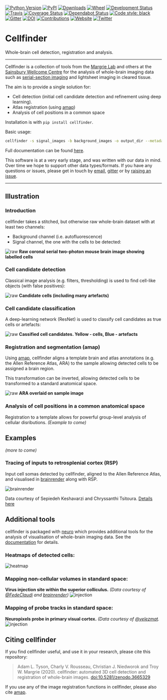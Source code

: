 [![Python Version](https://img.shields.io/pypi/pyversions/cellfinder.svg)](https://pypi.org/project/cellfinder)
[![PyPI](https://img.shields.io/pypi/v/cellfinder.svg)](https://pypi.org/project/cellfinder)
[![Downloads](https://pepy.tech/badge/cellfinder)](https://pepy.tech/project/cellfinder)
[![Wheel](https://img.shields.io/pypi/wheel/cellfinder.svg)](https://pypi.org/project/cellfinder)
[![Development Status](https://img.shields.io/pypi/status/cellfinder.svg)](https://github.com/SainsburyWellcomeCentre/cellfinder)
[![Travis](https://img.shields.io/travis/com/SainsburyWellcomeCentre/cellfinder?label=Travis%20CI)](
    https://travis-ci.com/SainsburyWellcomeCentre/cellfinder)
[![Coverage Status](https://coveralls.io/repos/github/SainsburyWellcomeCentre/cellfinder/badge.svg?branch=master)](https://coveralls.io/github/SainsburyWellcomeCentre/cellfinder?branch=master)
[![Dependabot Status](https://api.dependabot.com/badges/status?host=github&repo=SainsburyWellcomeCentre/cellfinder)](https://dependabot.com)
[![Code style: black](https://img.shields.io/badge/code%20style-black-000000.svg)](https://github.com/python/black)
[![Gitter](https://badges.gitter.im/cellfinder.svg)](https://gitter.im/cellfinder/?utm_source=badge&utm_medium=badge&utm_campaign=pr-badge)
[![DOI](https://zenodo.org/badge/DOI/10.5281/zenodo.3665329.svg)](https://doi.org/10.5281/zenodo.3665329)
[![Contributions](https://img.shields.io/badge/Contributions-Welcome-brightgreen.svg)](https://docs.cellfinder.info/for-developers/contributing-to-cellfinder)
[![Website](https://img.shields.io/website?up_message=online&url=https%3A%2F%2Fcellfinder.info)](https://cellfinder.info)
[![Twitter](https://img.shields.io/twitter/follow/findingcells?style=social)](https://twitter.com/findingcells)
# Cellfinder
Whole-brain cell detection, registration and analysis.

---


Cellfinder is a collection of tools from the 
[Margrie Lab](https://www.sainsburywellcome.org/web/groups/margrie-lab) and
 others at the [Sainsbury Wellcome Centre](https://www.sainsburywellcome.org/web/)
 for the analysis of whole-brain imaging data such as 
 [serial-section imaging](https://sainsburywellcomecentre.github.io/OpenSerialSection/)
 and lightsheet imaging in cleared tissue.
 
 The aim is to provide a single solution for:
 
 * Cell detection (initial cell candidate detection and refinement using 
 deep learning).
 * Atlas registration (using [amap](https://github.com/SainsburyWellcomeCentre/amap-python))
 * Analysis of cell positions in a common space
 
Installation is with 
`pip install cellfinder`.

Basic usage:
```bash
cellfinder -s signal_images -b background_images -o output_dir --metadata metadata
```
Full documentation can be 
found [here](https://docs.cellfinder.info/).
 
This software is at a very early stage, and was written with our data in mind. 
Over time we hope to support other data types/formats. If you have any 
questions or issues, please get in touch by 
[email](mailto:adam.tyson@ucl.ac.uk?subject=cellfinder), 
[gitter](https://gitter.im/cellfinder/community) or by 
[raising an issue](https://github.com/SainsburyWellcomeCentre/cellfinder/issues/new/choose).


---
## Illustration

### Introduction
cellfinder takes a stitched, but otherwise raw whole-brain dataset with at least 
two channels:
 * Background channel (i.e. autofluorescence)
 * Signal channel, the one with the cells to be detected:
 
![raw](https://raw.githubusercontent.com/SainsburyWellcomeCentre/cellfinder/master/resources/raw.png)
**Raw coronal serial two-photon mouse brain image showing labelled cells**


### Cell candidate detection
Classical image analysis (e.g. filters, thresholding) is used to find 
cell-like objects (with false positives):

![raw](https://raw.githubusercontent.com/SainsburyWellcomeCentre/cellfinder/master/resources/detect.png)
**Candidate cells (including many artefacts)**


### Cell candidate classification
A deep-learning network (ResNet) is used to classify cell candidates as true 
cells or artefacts:

![raw](https://raw.githubusercontent.com/SainsburyWellcomeCentre/cellfinder/master/resources/classify.png)
**Cassified cell candidates. Yellow - cells, Blue - artefacts**

### Registration and segmentation (amap)
Using [amap](https://github.com/SainsburyWellcomeCentre/amap-python), 
cellfinder aligns a template brain and atlas annotations (e.g. 
the Allen Reference Atlas, ARA) to the sample allowing detected cells to be assigned 
a brain region.

This transformation can be inverted, allowing detected cells to be
transformed to a standard anatomical space.

![raw](https://raw.githubusercontent.com/SainsburyWellcomeCentre/cellfinder/master/resources/register.png)
**ARA overlaid on sample image**

### Analysis of cell positions in a common anatomical space
Registration to a template allows for powerful group-level analysis of cellular
disributions. *(Example to come)*

## Examples
*(more to come)*

### Tracing of inputs to retrosplenial cortex (RSP)
Input cell somas detected by cellfinder, aligned to the Allen Reference Atlas, 
and visualised in [brainrender](https://github.com/brancolab/brainrender) along 
with RSP.

![brainrender](https://raw.githubusercontent.com/SainsburyWellcomeCentre/cellfinder/master/resources/brainrender.png)

Data courtesy of Sepiedeh Keshavarzi and Chryssanthi Tsitoura. [Details here](https://www.youtube.com/watch?v=pMHP0o-KsoQ)


## Additional tools
cellfinder is packaged with 
[neuro](https://github.com/sainsburywellcomecentre/neuro) which provides 
additional tools for the analysis of visualisation of whole-brain imaging data.
 See the [documentation](https://docs.cellfinder.info/neuro/standalone-tools) 
 for details.

### Heatmaps of detected cells:
![heatmap](https://raw.githubusercontent.com/SainsburyWellcomeCentre/cellfinder/master/resources/heatmap.png)

### Mapping non-cellular volumes in standard space:
**Virus injection site within the superior colliculus.**
*(Data courtesy of [@FedeClaudi](https://github.com/fedeclaudi) and 
[brainrender](https://github.com/brancolab/brainrender))*
![injection](https://raw.githubusercontent.com/SainsburyWellcomeCentre/cellfinder/master/resources/injection.png)

### Mapping of probe tracks in standard space:
**Neuropixels probe in primary visual cortex.**
*(Data courtesy of [@velezmat](https://github.com/velezmat).*
![injection](https://raw.githubusercontent.com/SainsburyWellcomeCentre/cellfinder/master/resources/probe.png)

## Citing cellfinder

If you find cellfinder useful, and use it in your research, please cite this repository:

> Adam L. Tyson, Charly V. Rousseau, Christian J. Niedworok and Troy W. Margrie (2020). cellfinder: automated 3D cell detection and registration of whole-brain images. [doi:10.5281/zenodo.3665329](http://doi.org/10.5281/zenodo.3665329)

If you use any of the image registration functions in cellfinder, please also cite [amap](https://github.com/SainsburyWellcomeCentre/amap-python#citing-amap).

